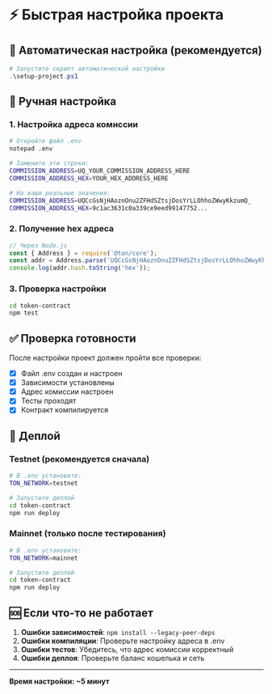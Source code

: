 # ⚡ Быстрая настройка проекта

## 🚀 Автоматическая настройка (рекомендуется)

```powershell
# Запустите скрипт автоматической настройки
.\setup-project.ps1
```

## 🔧 Ручная настройка

### 1. Настройка адреса комиссии
```bash
# Откройте файл .env
notepad .env

# Замените эти строки:
COMMISSION_ADDRESS=UQ_YOUR_COMMISSION_ADDRESS_HERE
COMMISSION_ADDRESS_HEX=YOUR_HEX_ADDRESS_HERE

# На ваши реальные значения:
COMMISSION_ADDRESS=UQCcGsNjHAoznOnu2ZFHdSZtsjDosYrLLOhhoZWwyKkzumQ_
COMMISSION_ADDRESS_HEX=9c1ac3631c0a339ce9eed99147752...
```

### 2. Получение hex адреса
```javascript
// Через Node.js
const { Address } = require('@ton/core');
const addr = Address.parse('UQCcGsNjHAoznOnu2ZFHdSZtsjDosYrLLOhhoZWwyKkzumQ_');
console.log(addr.hash.toString('hex'));
```

### 3. Проверка настройки
```bash
cd token-contract
npm test
```

## ✅ Проверка готовности

После настройки проект должен пройти все проверки:
- [x] Файл .env создан и настроен
- [x] Зависимости установлены
- [x] Адрес комиссии настроен
- [x] Тесты проходят
- [x] Контракт компилируется

## 🎯 Деплой

### Testnet (рекомендуется сначала)
```bash
# В .env установите:
TON_NETWORK=testnet

# Запустите деплой
cd token-contract
npm run deploy
```

### Mainnet (только после тестирования)
```bash
# В .env установите:
TON_NETWORK=mainnet

# Запустите деплой
cd token-contract
npm run deploy
```

## 🆘 Если что-то не работает

1. **Ошибки зависимостей**: `npm install --legacy-peer-deps`
2. **Ошибки компиляции**: Проверьте настройку адреса в .env
3. **Ошибки тестов**: Убедитесь, что адрес комиссии корректный
4. **Ошибки деплоя**: Проверьте баланс кошелька и сеть

---
**Время настройки: ~5 минут** 